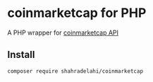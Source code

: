 # coinmarketcap for PHP

A PHP wrapper for [coinmarketcap API](https://coinmarketcap.com/api/documentation/v1)

## Install

```
composer require shahradelahi/coinmarketcap
```